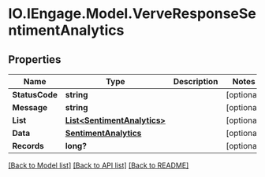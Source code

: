 # IO.IEngage.Model.VerveResponseSentimentAnalytics
## Properties

Name | Type | Description | Notes
------------ | ------------- | ------------- | -------------
**StatusCode** | **string** |  | [optional] 
**Message** | **string** |  | [optional] 
**List** | [**List&lt;SentimentAnalytics&gt;**](SentimentAnalytics.md) |  | [optional] 
**Data** | [**SentimentAnalytics**](SentimentAnalytics.md) |  | [optional] 
**Records** | **long?** |  | [optional] 

[[Back to Model list]](../README.md#documentation-for-models) [[Back to API list]](../README.md#documentation-for-api-endpoints) [[Back to README]](../README.md)

